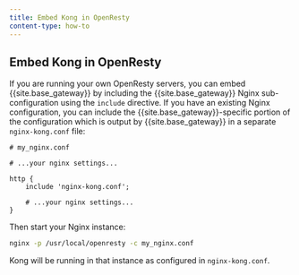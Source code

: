 ```yaml
---
title: Embed Kong in OpenResty
content-type: how-to
---
```


## Embed Kong in OpenResty

If you are running your own OpenResty servers, you can embed {{site.base_gateway}}
by including the {{site.base_gateway}} Nginx sub-configuration using the `include` directive.
If you have an existing Nginx configuration, you can include the
{{site.base_gateway}}-specific portion of the configuration which is output by {{site.base_gateway}} in a separate
`nginx-kong.conf` file:

```
# my_nginx.conf

# ...your nginx settings...

http {
    include 'nginx-kong.conf';

    # ...your nginx settings...
}
```

Then start your Nginx instance:

```bash
nginx -p /usr/local/openresty -c my_nginx.conf
```

Kong will be running in that instance as configured in `nginx-kong.conf`.

